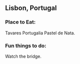 ## Lisbon, Portugal


### Place to Eat:
 Tavares
 Portugalia
 Pastel de Nata.
 

### Fun things to do:
Watch the bridge.
